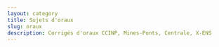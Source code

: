 ```yaml
---
layout: category
title: Sujets d'oraux
slug: oraux
description: Corrigés d'oraux CCINP, Mines-Ponts, Centrale, X-ENS
---
```


